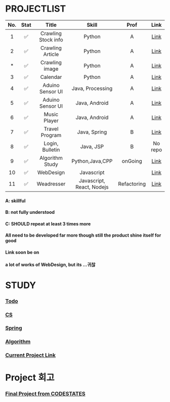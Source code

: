 # PROJECTLIST
|No.|Stat|Title|Skill|Prof|Link|
|:---:|:---:|:---:|:---:|:---:|:---:|
|1| :white_check_mark:| Crawling Stock info| Python | A|[Link](https://github.com/minchjung/StockCrawling)|
|2| :white_check_mark:| Crawling Article| Python | A |[Link](https://github.com/minchjung/crawImg)|
|*| ✅| Crawling image| Python|A|[Link](https://github.com/minchjung/crawling_image)|
|3| :white_check_mark:| Calendar| Python | A |[Link](https://github.com/minchjung/Calendar)|
|4| :white_check_mark:| Aduino Sensor UI| Java, Processing | A |[Link](https://github.com/minchjung/processing3.0)|
|5| :white_check_mark:| Aduino Sensor UI| Java, Android | A |[Link](https://github.com/minchjung/Android)|
|6| :white_check_mark:| Music Player| Java, Android | A |[Link](https://github.com/minchjung/Android/tree/master/106MusicPlayer_BindingData01/main)|
|7| :white_check_mark:| Travel Program| Java, Spring | B |[Link](https://github.com/minchjung/TravelProgram)|
|8| :white_check_mark:| Login, Bulletin| Java, JSP | B |No repo|
|9| :white_check_mark:| Algorithm Study| Python,Java,CPP | onGoing |[Link](https://github.com/minchjung/DataStructure)|
|10|:white_check_mark:| WebDesign|Javascript||[Link](https://github.com/minchjung/WebDesign)|
|11|:white_check_mark:| Weadresser|Javascript, React, Nodejs|Refactoring|[Link](https://github.com/codestates/weadresser)|

#### A: skillful
#### B: not fully understood
#### C: SHOULD repeat at least 3 times more 
#### All need to be developed far more though still the product shine itself for good 
#### Link soon be on
#### a lot of works of WebDesign, but its ...귀찮

# STUDY
### [**Todo**](https://github.com/minchjung/PROJECTLIST/wiki/Aug)  
### [**CS**](https://github.com/minchjung/CSstudy)
### [**Spring**](https://github.com/minchjung/SpringStudy)  
### [**Algorithm**](https://github.com/minchjung/Algorithm)  
### [Current Project Link](https://github.com/minchjung/Weadresser)
# Project 회고
### [Final Project from CODESTATES](https://github.com/minchjung/retrospect-of-projec5.git)
